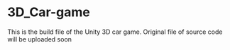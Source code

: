 # 3D_Car-game
This is the build file of the Unity 3D car game.
Original file of source code will be uploaded soon
